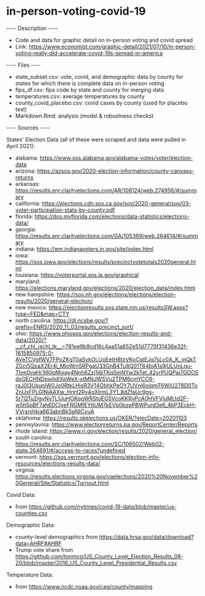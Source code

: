 # in-person-voting-covid-19

---- Description ----
* Code and data for graphic detail on in-person voting and covid spread
* Link: https://www.economist.com/graphic-detail/2021/07/10/in-person-voting-really-did-accelerate-covid-19s-spread-in-america

---- Files ----
 * state_subset.csv: vote, covid, and demographic data by county for states for which there is complete data on in-person voting
 * fips_df.csv: fips code by state and county for merging data
 * temperatures.csv: average temperatures by county
 * county_covid_placebo.csv: covid cases by county (used for placebo test)
 * Markdown.Rmd: analysis (model & robustness checks)

---- Sources ----

States' Election Data (all of these were scraped and data were pulled in April 2021): 
 * alabama: https://www.sos.alabama.gov/alabama-votes/voter/election-data
 * arizona: https://azsos.gov/2020-election-information/county-canvass-returns
 * arkansas: https://results.enr.clarityelections.com/AR/106124/web.274956/#/summary
 * california: https://elections.cdn.sos.ca.gov/sov/2020-general/sov/03-voter-participation-stats-by-county.pdf
 * florida: https://dos.myflorida.com/elections/data-statistics/elections-data/
 * georgia: https://results.enr.clarityelections.com/GA/105369/web.264614/#/summary
 * indiana: https://enr.indianavoters.in.gov/site/index.html
 * iowa: https://sos.iowa.gov/elections/results/precinctvotetotals2020general.html
 * louisiana: https://voterportal.sos.la.gov/graphical
 * maryland: https://elections.maryland.gov/elections/2020/election_data/index.html
 * new hampshire: https://sos.nh.gov/elections/elections/election-results/2020/general-election/
 * new mexico: https://electionresults.sos.state.nm.us/resultsSW.aspx?type=FED&map=CTY
 * north carolina: https://dl.ncsbe.gov/?prefix=ENRS/2020_11_03/results_precinct_sort/
 * ohio: https://www.ohiosos.gov/elections/election-results-and-data/2020/?__cf_chl_jschl_tk__=781ee9b9cd16c4aa51a652e51d7770f31436e32f-1615850975-0-AVeTCVgfWV7FPoZKgT0aSykOLUoEetH8tzVKoCstEJq7sLc0A_K_jnQkTZGci5QoaX2Er4i_MIoWm5RPgaU33GnB4Tu8Q01T64bjA1s9jULUnLgu-Thm0vaHr360pMoiay4Nnh6Zzj1jIbTKqSmNYw2kTet_42vrPUQPai7GDOSdxGECHNDpwIidIXpWeX-xtMNJWSVu2TPM6cmYCC6-raJ0I3UsuniW0Jo0RtkLHjsR3V14ObhkPeOY7UVnj6oiqmT6WiU278D0ToZnUxFPLGlNiAAXw_HnH2Ry4qXlrmL3Y1_8dZfaUc9gs-5r7QTu2igvNyTL1JuHOKqgWRStoEG5VcoKKRvPcA0HVFVIuMLtd2F-w5h5pBF7ah6DCIyeFRGMfEYtIUM7kEVp0bzpPBWPurd3e6_4bP3EckH-VVrsnjhkja663abnBkSpNICvuA
 * oklahoma: https://results.okelections.us/OKER/?elecDate=20201103
 * pennsylavnia: https://www.electionreturns.pa.gov/ReportCenter/Reports
 * rhode island: https://www.ri.gov/election/results/2020/general_election/
 * south carolina: https://results.enr.clarityelections.com/SC/106502/Web02-state.264691/#/access-to-races?undefined
 * vermont: https://sos.vermont.gov/elections/election-info-resources/elections-results-data/
 * virginia: https://results.elections.virginia.gov/vaelections/2020%20November%20General/Site/Statistics/Turnout.html

Covid Data:
 * from https://github.com/nytimes/covid-19-data/blob/master/us-counties.csv

Demographic Data:
 * county-level demographics from https://data.hrsa.gov/data/download?data=AHRF#AHRF
 * Trump vote share from https://github.com/tonmcg/US_County_Level_Election_Results_08-20/blob/master/2016_US_County_Level_Presidential_Results.csv 

Temperature Data:
 * from https://www.ncdc.noaa.gov/cag/county/mapping

